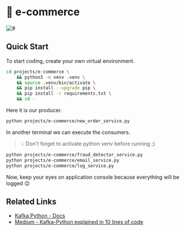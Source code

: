 # 🛒 e-commerce

![#](https://img.shields.io/badge/python-3.10.x-yellow.svg)

## Quick Start

To start coding, create your own virtual environment.

```bash
cd projects/e-commerce \
    && python3 -m venv .venv \
    && source .venv/bin/activate \
    && pip install --upgrade pip \
    && pip install -r requirements.txt \
    && cd -
```

Here it is our producer.

```bash
python projects/e-commerce/new_order_service.py
```

In another terminal we can execute the consumers.
> 💡 Don't forget to activate python venv before running ;)

```bash
python projects/e-commerce/fraud_detector_service.py
python projects/e-commerce/email_service.py
python projects/e-commerce/log_service.py
```

Now, keep your eyes on application console because everything will be logged 😉

## Related Links

- [Kafka Python - Docs](https://kafka-python.readthedocs.io/en/master/index.html)
- [Medium - Kafka-Python explained in 10 lines of code](https://towardsdatascience.com/kafka-python-explained-in-10-lines-of-code-800e3e07dad1)
